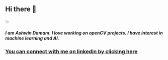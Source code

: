 ## Hi there 👋

:collision:

##### I am Ashwin Damam. I love working on openCV projects. I have interest in machine learning and AI.
### [You can connect with me on linkedin by clicking here](www.linkedin.com/in/ashwin-damam-b220a2190)

